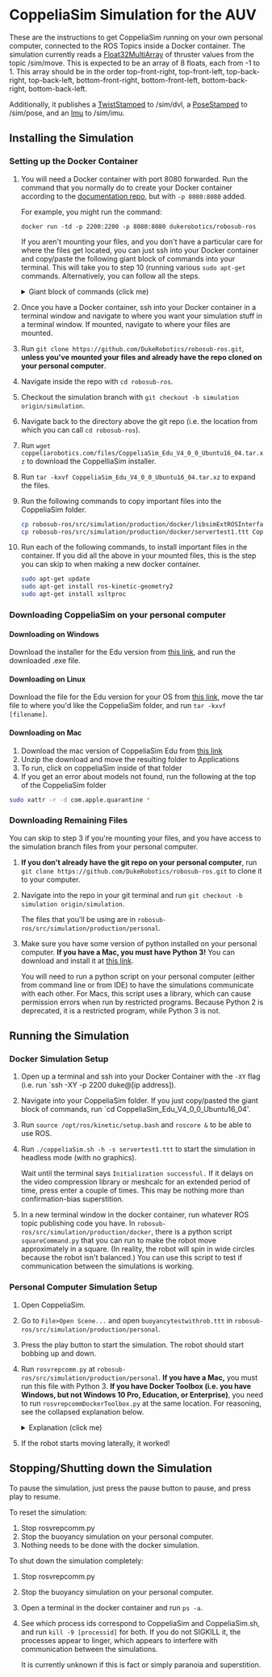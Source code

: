 # CoppeliaSim Simulation for the AUV
These are the instructions to get CoppeliaSim running on your own personal computer, connected to the ROS Topics inside a Docker container. The simulation currently reads a [Float32MultiArray](http://docs.ros.org/melodic/api/std_msgs/html/msg/Float32MultiArray.html) of thruster values from the topic /sim/move. This is expected to be an array of 8 floats, each from -1 to 1. This array should be in the order top-front-right, top-front-left, top-back-right, top-back-left, bottom-front-right, bottom-front-left, bottom-back-right, bottom-back-left.

Additionally, it publishes a [TwistStamped](http://docs.ros.org/melodic/api/geometry_msgs/html/msg/TwistStamped.html) to /sim/dvl, a [PoseStamped](http://docs.ros.org/melodic/api/geometry_msgs/html/msg/PoseStamped.html) to /sim/pose, and an [Imu](http://docs.ros.org/melodic/api/sensor_msgs/html/msg/Imu.html) to /sim/imu.

## Installing the Simulation
### Setting up the Docker Container
1. You will need a Docker container with port 8080 forwarded. Run the command that you normally do to create your Docker container according to the [documentation repo](https://github.com/DukeRobotics/documentation/tree/master/docker), but with `-p 8080:8080` added.
    
    For example, you might run the command:

    `docker run -td -p 2200:2200 -p 8080:8080 dukerobotics/robosub-ros`
    
    If you aren't mounting your files, and you don't have a particular care for where the files get located, you can just ssh into your Docker container and copy/paste the following giant block of commands into your terminal. This will take you to step 10 (running various `sudo apt-get` commands. Alternatively, you can follow all the steps.
    
    <details>
        <summary>Giant block of commands (click me)</summary><p>      
    
        
        git clone https://github.com/DukeRobotics/robosub-ros.git
        cd robosub-ros
        git checkout -b simulation origin/simulation
        cd ..
        wget coppeliarobotics.com/files/CoppeliaSim_Edu_V4_0_0_Ubuntu16_04.tar.xz
        tar -kxvf CoppeliaSim_Edu_V4_0_0_Ubuntu16_04.tar.xz
        cp robosub-ros/src/simulation/production/docker/libsimExtROSInterface.so CoppeliaSim_Edu_V4_0_0_Ubuntu16_04
        cp robosub-ros/src/simulation/production/docker/servertest1.ttt CoppeliaSim_Edu_V4_0_0_Ubuntu16_04
        ls
         
    </p></details>
        
2. Once you have a Docker container, ssh into your Docker container in a terminal window and navigate to where you want your simulation stuff in a terminal window. If mounted, navigate to where your files are mounted.
3. Run `git clone https://github.com/DukeRobotics/robosub-ros.git`, **unless you've mounted your files and already have the repo cloned on your personal computer**.
4. Navigate inside the repo with `cd robosub-ros`.
5. Checkout the simulation branch with `git checkout -b simulation origin/simulation`.
6. Navigate back to the directory above the git repo (i.e. the location from which you can call `cd robosub-ros`).
7. Run `wget coppeliarobotics.com/files/CoppeliaSim_Edu_V4_0_0_Ubuntu16_04.tar.xz` to download the CoppelliaSim installer.
8. Run `tar -kxvf CoppeliaSim_Edu_V4_0_0_Ubuntu16_04.tar.xz` to expand the files.
9. Run the following commands to copy important files into the CoppeliaSim folder.
    ```bash
    cp robosub-ros/src/simulation/production/docker/libsimExtROSInterface.so CoppeliaSim_Edu_V4_0_0_Ubuntu16_04
    cp robosub-ros/src/simulation/production/docker/servertest1.ttt CoppeliaSim_Edu_V4_0_0_Ubuntu16_04
    ```
10. Run each of the following commands, to install important files in the container. If you did all the above in your mounted files, this is the step you can skip to when making a new docker container.
    ```bash
    sudo apt-get update
    sudo apt-get install ros-kinetic-geometry2
    sudo apt-get install xsltproc
    ```

### Downloading CoppeliaSim on your personal computer
#### Downloading on Windows
Download the installer for the Edu version from [this link](http://coppeliarobotics.com/winVersions), and run the downloaded .exe file.

#### Downloading on Linux
Download the file for the Edu version for your OS from [this link](http://coppeliarobotics.com/ubuntuVersions), move the tar file to where you'd like the CoppeliaSim folder, and run `tar -kxvf [filename]`.

#### Downloading on Mac
1. Download the mac version of CoppeliaSim Edu from [this link](http://coppeliarobotics.com/downloads)
2. Unzip the download and move the resulting folder to Applications
3. To run, click on coppeliaSim inside of that folder
4. If you get an error about models not found, run the following at the top of the CoppeliaSim folder
```bash
sudo xattr -r -d com.apple.quarantine *
```

### Downloading Remaining Files
You can skip to step 3 if you're mounting your files, and you have access to the simulation branch files from your personal computer.

1. **If you don't already have the git repo on your personal computer**, run `git clone https://github.com/DukeRobotics/robosub-ros.git` to clone it to your computer.
2. Navigate into the repo in your git terminal and run `git checkout -b simulation origin/simulation`.

    The files that you'll be using are in `robosub-ros/src/simulation/production/personal`.
3. Make sure you have some version of python installed on your personal computer. **If you have a Mac, you must have Python 3!** You can download and install it at [this link](https://www.python.org/downloads/release/python-381/).

    You will need to run a python script on your personal computer (either from command line or from IDE) to have the simulations communicate with each other. For Macs, this script uses a library, which can cause permission errors when run by restricted programs. Because Python 2 is deprecated, it is a restricted program, while Python 3 is not.

## Running the Simulation
### Docker Simulation Setup
1. Open up a terminal and ssh into your Docker Container with the `-XY` flag (i.e. run `ssh -XY -p 2200 duke@[ip address]).
2. Navigate into your CoppeliaSim folder. If you just copy/pasted the giant block of commands, run `cd CoppeliaSim_Edu_V4_0_0_Ubuntu16_04'.
3. Run `source /opt/ros/kinetic/setup.bash` and `roscore &` to be able to use ROS.
4. Run `./coppeliaSim.sh -h -s servertest1.ttt` to start the simulation in headless mode (with no graphics).

    Wait until the terminal says `Initialization successful.` If it delays on the video compression library or meshcalc for an extended period of time, press enter a couple of times. This may be nothing more than confirmation-bias superstition.
5. In a new terminal window in the docker container, run whatever ROS topic publishing code you have. In `robosub-ros/src/simulation/production/docker`, there is a python script `squareCommand.py` that you can run to make the robot move approximately in a square. (In reality, the robot will spin in wide circles because the robot isn't balanced.) You can use this script to test if communication between the simulations is working.

### Personal Computer Simulation Setup
1. Open CoppeliaSim.
2. Go to `File>Open Scene...` and open `buoyancytestwithrob.ttt` in `robosub-ros/src/simulation/production/personal`.
3. Press the play button to start the simulation. The robot should start bobbing up and down.
4. Run `rosvrepcomm.py` at `robosub-ros/src/simulation/production/personal`. **If you have a Mac,** you must run this file with Python 3. **If you have Docker Toolbox (i.e. you have Windows, but not Windows 10 Pro, Education, or Enterprise)**, you need to run `rosvrepcommDockerToolbox.py` at the same location. For reasoning, see the collapsed explanation below.
    <details>
        <summary>Explanation (click me)</summary>        
        The reason for this is that Docker Toolbox handles the containers, and more specifically, their IP addresses, differently, requiring a different IP address. `192.168.99.100` is the default output of `docker-machine ip`, which is why it is used. If the simulation fails to connect, run `docker-machine ip` to see if the output is the IP address above.        
    </details>

5. If the robot starts moving laterally, it worked!

## Stopping/Shutting down the Simulation

To pause the simulation, just press the pause button to pause, and press play to resume.

To reset the simulation:
1. Stop rosvrepcomm.py
2. Stop the buoyancy simulation on your personal computer. 
3. Nothing needs to be done with the docker simulation.

To shut down the simulation completely:
1. Stop rosvrepcomm.py
2. Stop the buoyancy simulation on your personal computer.
3. Open a terminal in the docker container and run `ps -a`.
4. See which process ids correspond to CoppeliaSim and CoppeliaSim.sh, and run `kill -9 [processid]` for both. If you do not SIGKILL it, the processes appear to linger, which appears to interfere with communication between the simulations.
    
    It is currently unknown if this is fact or simply paranoia and superstition.

